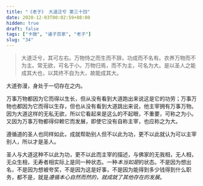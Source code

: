 ```yaml
---
title: "《老子》 大道泛兮 第三十四"
date: 2020-12-03T00:02:59+08:00
hidden: true
draft: false
tags: ["卡揣", "诸子百家", "老子"]
slug: "34"
---
```


> 大道泛兮，其可左右。万物恃之而生而不辞。功成而不名有。衣养万物而不为主。常无欲，可名于小。万物归焉，而不为主，可名为大。是以圣人之能成其大也，以其终不自为大，故能成其大。

大道弥漫，身处于一切存在之内。

万事万物都因为它而得以生长，但从没有看到大道跑出来说这是它的功劳；万事万物也都因为它而得以生存，但也从没有看到大道跳出来说，他主宰拥有万事万物。因为大道这样的无私无欲，所以它看起来是这么的不起眼，不重要，可称之为小。又因为万事万物都得仰赖它而发展，即使它没有自称主宰，也应称之为大。

遵循道的圣人也同样如此，成就帮助别人但不以此为功，更不以此就认为可以主宰别人，所以才是圣人。

圣人与大道这种不以此为功，更不以此而主宰的描述，与佛家的无我相，无人相，无众生相，无寿者相实际上是同一种状态。一种*本当如是*的状态。不是因为想出名，不是因为想被夸奖，不是因为这是好事，不是因为能得到多少钱得到什么职务，都不是，就是*遵循本心自然而然的，就成就了其他存在的发展*。